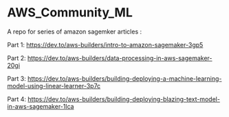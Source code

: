 # AWS_Community_ML

A repo for series of amazon sagemker articles : 


Part 1: https://dev.to/aws-builders/intro-to-amazon-sagemaker-3gp5 

Part 2: https://dev.to/aws-builders/data-processing-in-aws-sagemaker-20gi

Part 3: https://dev.to/aws-builders/building-deploying-a-machine-learning-model-using-linear-learner-3p7c

Part 4: https://dev.to/aws-builders/building-deploying-blazing-text-model-in-aws-sagemaker-1lca

<!-- Part 5  -->

<!-- Part 6  -->

<!-- Part 7  -->

<!-- Part 8  -->

<!-- Part 9  -->

<!-- Part 10  -->

<!-- Part 11  -->

<!-- Part 12  -->

